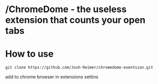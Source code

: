 # /ChromeDome - the useless extension that counts your open tabs

# How to use 
```
git clone https://github.com/Josh-Reimer/chromedome-exentsion.git
```
add to chrome browser in extensions settins
